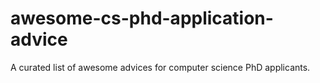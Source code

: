 # awesome-cs-phd-application-advice
A curated list of awesome advices for computer science PhD applicants.
